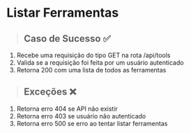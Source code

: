 # Listar Ferramentas

> ## Caso de Sucesso ✅

1. Recebe uma requisição do tipo GET na rota /api/tools
2. Valida se a requisição foi feita por um usuário autenticado
5. Retorna 200 com uma lista de todos as ferramentas

> ## Exceções ❌

1. Retorna erro 404 se API não existir
2. Retorna erro 403 se usuário não autenticado
3. Retorna erro 500 se erro ao tentar listar ferramentas